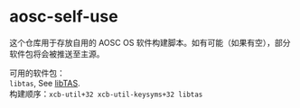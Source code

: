 # aosc-self-use

这个仓库用于存放自用的 AOSC OS 软件构建脚本。如有可能（如果有空），部分软件包将会被推送至主源。

可用的软件包：  
`libtas`, See [libTAS](https://github.com/clementgallet/libTAS).  
构建顺序：`xcb-util+32 xcb-util-keysyms+32 libtas`
